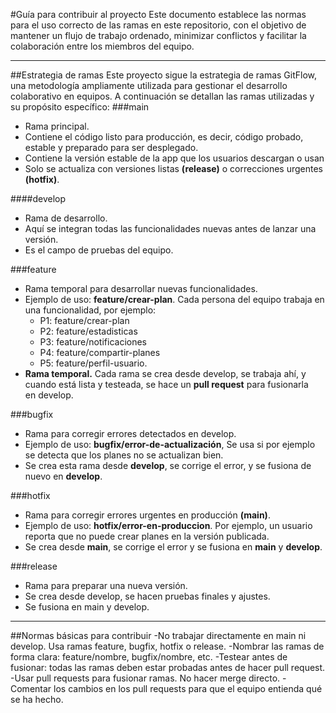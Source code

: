 #Guía para contribuir al proyecto
Este documento establece las normas para el uso correcto de las ramas en este repositorio, con el objetivo de mantener un flujo de trabajo ordenado, minimizar conflictos y facilitar la colaboración entre los miembros del equipo.
_______________________________________________________________________________________________________________________________________________________

##Estrategia de ramas
Este proyecto sigue la estrategia de ramas GitFlow, una metodología ampliamente utilizada para gestionar el desarrollo colaborativo en equipos. A continuación se detallan las ramas utilizadas y su propósito específico:
###main
- Rama principal.
- Contiene el código listo para producción, es decir, código probado, estable y preparado para ser desplegado.
- Contiene la versión estable de la app que los usuarios descargan o usan
- Solo se actualiza con versiones listas **(release)** o correcciones urgentes **(hotfix)**.

####develop
- Rama de desarrollo.
- Aquí se integran todas las funcionalidades nuevas antes de lanzar una versión.
- Es el campo de pruebas del equipo.

###feature
- Rama temporal para desarrollar nuevas funcionalidades.
- Ejemplo de uso: **feature/crear-plan**. Cada persona del equipo trabaja en una funcionalidad, por ejemplo:
  - P1: feature/crear-plan
  - P2: feature/estadisticas
  - P3: feature/notificaciones
  - P4: feature/compartir-planes
  - P5: feature/perfil-usuario.
- **Rama temporal.** Cada rama se crea desde develop, se trabaja ahí, y cuando está lista y testeada, se hace un **pull request** para fusionarla en develop.

###bugfix
- Rama para corregir errores detectados en develop.
- Ejemplo de uso: **bugfix/error-de-actualización**, Se usa si por ejemplo se detecta que los planes no se actualizan bien.
- Se crea esta rama desde **develop**, se corrige el error, y se fusiona de nuevo en **develop**.

###hotfix
- Rama para corregir errores urgentes en producción **(main)**.
- Ejemplo de uso: **hotfix/error-en-produccion**. Por ejemplo, un usuario reporta que no puede crear planes en la versión publicada.
- Se crea desde **main**, se corrige el error y se fusiona en **main** y **develop**.

###release
- Rama para preparar una nueva versión.
- Se crea desde develop, se hacen pruebas finales y ajustes.
- Se fusiona en main y develop.

_______________________________________________________________________________________________________________________________________________________

##Normas básicas para contribuir
-No trabajar directamente en main ni develop. Usa ramas feature, bugfix, hotfix o release.
-Nombrar las ramas de forma clara: feature/nombre, bugfix/nombre, etc.
-Testear antes de fusionar: todas las ramas deben estar probadas antes de hacer pull request.
-Usar pull requests para fusionar ramas. No hacer merge directo.
-Comentar los cambios en los pull requests para que el equipo entienda qué se ha hecho.
